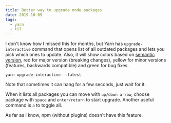 ```yaml
---
title: Better way to upgrade node packages
date: 2019-10-09
tags:
  - yarn
  - til
---
```


I don't know how I missed this for months, but Yarn has `upgrade-interactive` command that opens list of all outdated packages and lets you pick which ones to update. Also, it will show colors based on [semantic version](https://semver.org/), red for major version (breaking changes), yellow for minor versions (features, backwards compatible) and green for bug fixes.

```terminal
yarn upgrade-interactive --latest
```

Note that sometimes it can hang for a few seconds, just wait for it.

When it lists all packages you can move with `up/down arrow`, choose package with `space` and `enter/return` to start upgrade. Another useful command is `a` to toggle all.

As far as I know, npm (without plugins) doesn't have this feature.
